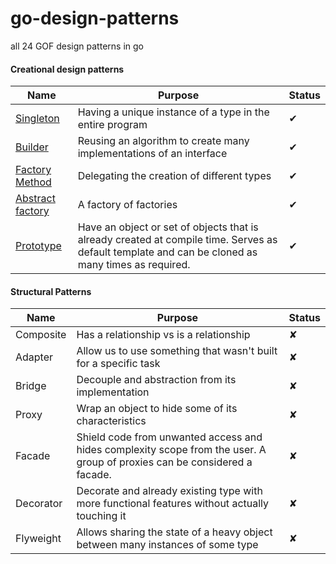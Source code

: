# go-design-patterns
all 24 GOF design patterns in go

#### Creational design patterns
| Name                                                                                                                  | Purpose                                                                                                                                           | Status |
|-----------------------------------------------------------------------------------------------------------------------|---------------------------------------------------------------------------------------------------------------------------------------------------|--------|
| [Singleton](https://github.com/ishankhare07/go-design-patterns/tree/master/internal/pkg/creational/singleton)         | Having a unique instance of a type in the entire program                                                                                          | ✔      |
| [Builder](https://github.com/ishankhare07/go-design-patterns/tree/master/internal/pkg/creational/builder)             | Reusing an algorithm to create many implementations of an interface                                                                               | ✔      |
| [Factory Method](https://github.com/ishankhare07/go-design-patterns/tree/master/internal/pkg/creational/factory)      | Delegating the creation of different types                                                                                                        | ✔      |
| [Abstract factory](https://github.com/ishankhare07/go-design-patterns/tree/master/internal/pkg/creational/absfactory) | A factory of factories                                                                                                                            | ✔      |
| [Prototype](https://github.com/ishankhare07/go-design-patterns/tree/master/internal/pkg/creational/Prototype)         | Have an object or set of objects that is already created at compile time. Serves as default template and can be cloned as many times as required. | ✔      |

#### Structural Patterns
| Name      | Purpose                                                                                                                   | Status |
|-----------|---------------------------------------------------------------------------------------------------------------------------|--------|
| Composite | Has a relationship vs is a relationship                                                                                   | ✘      |
| Adapter   | Allow us to use something that wasn't built for a specific task                                                           | ✘      |
| Bridge    | Decouple and abstraction from its implementation                                                                          | ✘      |
| Proxy     | Wrap an object to hide some of its characteristics                                                                        | ✘      |
| Facade    | Shield code from unwanted access and hides complexity scope from the user. A group of proxies can be considered a facade. | ✘      |
| Decorator | Decorate and already existing type with more functional features without actually touching it                             | ✘      |
| Flyweight | Allows sharing the state of a heavy object between many instances of some type                                            | ✘      |
